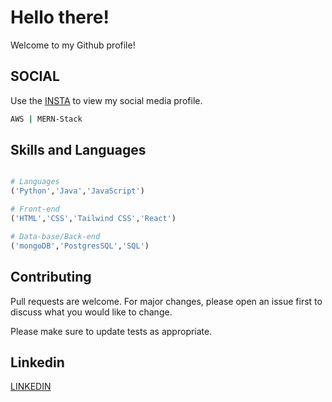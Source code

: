 # Hello there!

Welcome to my Github profile!

## SOCIAL

Use the [INSTA](https://www.instagram.com/thapabimash/) to view my social media profile.

```bash
AWS | MERN-Stack
```

## Skills and Languages

```python

# Languages
('Python','Java','JavaScript')

# Front-end
('HTML','CSS','Tailwind CSS','React')

# Data-base/Back-end
('mongoDB','PostgresSQL','SQL')
```

## Contributing

Pull requests are welcome. For major changes, please open an issue first
to discuss what you would like to change.

Please make sure to update tests as appropriate.

## Linkedin

[LINKEDIN](https://www.linkedin.com/in/bimash-thapa-2060-2003-/)

